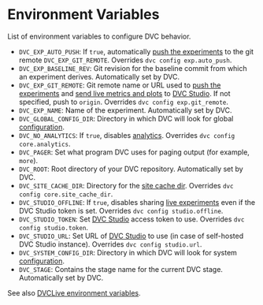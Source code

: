 # Environment Variables

List of environment variables to configure DVC behavior.

- `DVC_EXP_AUTO_PUSH`: If `true`, automatically [push the experiments] to the
  git remote `DVC_EXP_GIT_REMOTE`. Overrides `dvc config exp.auto_push`.
- `DVC_EXP_BASELINE_REV`: Git revision for the baseline commit from which an
  <abbr>experiment</abbr> derives. Automatically set by DVC.
- `DVC_EXP_GIT_REMOTE`: Git remote name or URL used to [push the experiments]
  and [send live metrics and plots] to [DVC Studio]. If not specified, push to
  `origin`. Overrides `dvc config exp.git_remote`.
- `DVC_EXP_NAME`: Name of the <abbr>experiment</abbr>. Automatically set by DVC.
- `DVC_GLOBAL_CONFIG_DIR`: Directory in which DVC will look for global
  [configuration](/doc/user-guide/project-structure/configuration).
- `DVC_NO_ANALYTICS`: If `true`, disables
  [analytics](/doc/user-guide/analytics). Overrides `dvc config core.analytics`.
- `DVC_PAGER`: Set what program DVC uses for paging output (for example,
  `more`).
- `DVC_ROOT`: Root directory of your <abbr>DVC repository</abbr>. Automatically
  set by DVC.
- `DVC_SITE_CACHE_DIR`: Directory for the
  [site cache dir](/doc/user-guide/project-structure/internal-files#site-cache-dir).
  Overrides `dvc config core.site_cache_dir`.
- `DVC_STUDIO_OFFLINE`: If `true`, disables sharing
  [live experiments](/doc/studio/user-guide/experiments/live-metrics-and-plots)
  even if the DVC Studio token is set. Overrides `dvc config studio.offline`.
- `DVC_STUDIO_TOKEN`: Set [DVC Studio] access token to use. Overrides
  `dvc config studio.token`.
- `DVC_STUDIO_URL`: Set URL of [DVC Studio] to use (in case of self-hosted DVC
  Studio instance). Overrides `dvc config studio.url`.
- `DVC_SYSTEM_CONFIG_DIR`: Directory in which DVC will look for system
  [configuration](/doc/user-guide/project-structure/configuration).
- `DVC_STAGE`: Contains the stage name for the current DVC stage. Automatically
  set by DVC.

See also [DVCLive environment variables](/doc/dvclive/env).

[push the experiments]:
  /doc/user-guide/experiment-management/sharing-experiments#push-experiments
[send live metrics and plots]:
  /doc/studio/user-guide/experiments/live-metrics-and-plots
[dvc studio]: https://studio.datachain.ai
